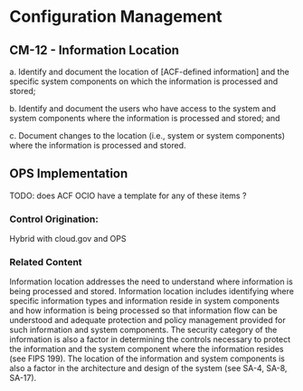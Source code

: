 # Configuration Management
## CM-12 - Information Location

a. Identify and document the location of [ACF-defined information] and the specific system components on which the information is processed and stored;

b. Identify and document the users who have access to the system and system components where the information is processed and stored; and

c. Document changes to the location (i.e., system or system components) where the information is processed and stored.

## OPS Implementation

TODO: does ACF OCIO have a template for any of these items ?

### Control Origination:
Hybrid with cloud.gov and OPS

### Related Content

Information location addresses the need to understand where information is being processed and stored. Information location includes identifying where specific information types and information reside in system components and how information is being processed so that information flow can be understood and adequate protection and policy management provided for such information and system components. The security category of the information is also a factor in determining the controls necessary to protect the information and the system component where the information resides (see FIPS 199). The location of the information and system components is also a factor in the architecture and design of the system (see SA-4, SA-8, SA-17).
